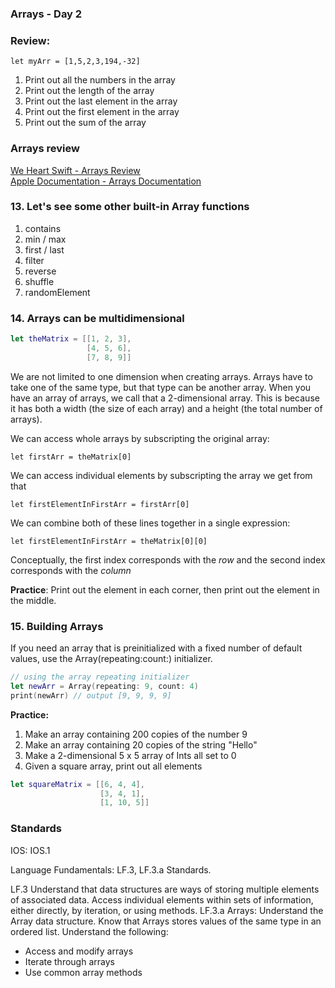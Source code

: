 ### Arrays - Day 2

### Review:


`let myArr = [1,5,2,3,194,-32]`

1. Print out all the numbers in the array
1. Print out the length of the array
1. Print out the last element in the array
1. Print out the first element in the array
1. Print out the sum of the array


### Arrays review

[We Heart Swift - Arrays Review](https://www.weheartswift.com/arrays/)  
[Apple Documentation - Arrays Documentation](https://developer.apple.com/documentation/swift/array)

### 13. Let's see some other built-in Array functions

1. contains
1. min / max
1. first / last
1. filter
1. reverse
1. shuffle
1. randomElement

### 14. Arrays can be multidimensional

```swift
let theMatrix = [[1, 2, 3],
                 [4, 5, 6],
                 [7, 8, 9]]

```

We are not limited to one dimension when creating arrays.  Arrays have to take one of the same type, but that type can be another array.  When you have an array of arrays, we call that a 2-dimensional array.  This is because it has both a width (the size of each array) and a height (the total number of arrays).

We can access whole arrays by subscripting the original array:

`let firstArr = theMatrix[0]`

We can access individual elements by subscripting the array we get from that

`let firstElementInFirstArr = firstArr[0]`


We can combine both of these lines together in a single expression:

```
let firstElementInFirstArr = theMatrix[0][0]
```

Conceptually, the first index corresponds with the *row* and the second index corresponds with the *column*


**Practice**:  Print out the element in each corner, then print out the element in the middle.

### 15. Building Arrays

If you need an array that is preinitialized with a fixed number of default values, use the Array(repeating:count:) initializer.

```swift
// using the array repeating initializer
let newArr = Array(repeating: 9, count: 4)
print(newArr) // output [9, 9, 9, 9]
```

**Practice:**

1. Make an array containing 200 copies of the number 9
1. Make an array containing 20 copies of the string "Hello"
1. Make a 2-dimensional 5 x 5 array of Ints all set to 0
1. Given a square array, print out all elements
```swift
let squareMatrix = [[6, 4, 4],
                    [3, 4, 1],
                    [1, 10, 5]]
```

### Standards

IOS: IOS.1

Language Fundamentals: LF.3, LF.3.a
Standards.

LF.3 Understand that data structures are ways of storing multiple elements of associated data. Access individual elements within sets of information, either directly, by iteration, or using methods.
LF.3.a Arrays: Understand the Array data structure. Know that Arrays stores values of the same type in an ordered list. Understand the following:
* Access and modify arrays
* Iterate through arrays
* Use common array methods
